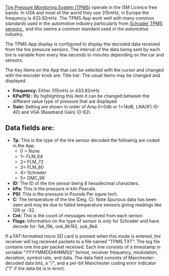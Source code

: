 [Tire Pressure Monitoring System (TPMS)](https://en.wikipedia.org/wiki/Tire-pressure_monitoring_system) operate in the ISM Licence free bands. In USA and most of the world they use 315mHz, in Europe the frequency is 433.92mHz. The TPMS App work well with many common standards used in the automotive industry particularly from [Schrader TPMS sensors.](https://www.schradertpms.com), and this seems a common standard used in the automotive industry.

The TPMS App display is configured to display the decoded data received from the tire pressure sensors. The interval of the data being sent by each tire is variable from every few seconds to minutes depending on the car and sensors.

The Key Items on the App that can be selected with the cursor and changed with the encoder knob are:
Title bar: The usual Items may be changed and displayed.
* **Frequency:**  Either 315mHz or 433.92mHz
* **KPa/PSI :**  By highlighting this item it can be changed between the different value type of pressure that are displayed.
* **Gain:** Setting are shown in order of Amp 0=0db or 1=14dB, LNA(IF) (0-40) and VGA (Baseband Gain) (0-62). 

## Data fields are:
* **Tp:** This is the type of the tire sensor decoded the following are coded in the App.
    * 0 = None
    * 1= FLM_64
    * 2= FLM_72
    * 3= FLM_80
    * 4= Schrader
    * 5= GMC_96
* **ID:** The ID of the tire sensor being 8 hexadecimal characters.
* **kPa:** This is the pressure in kilo Pascals.
* **PSI:** This is the pressure in Pounds Per squre Inch.
* **C:** The temperature of the tire (Deg. C). Note Spurious data has been seen and may be due to failed temperature sensors giving readings like 128 or -32.
* **Cnt:** This is the count of messages received from each sensor.
* **Flags:** Information on the type of sensor is only for Schrader and have decode for: fsk_19k, ook_8k192, ook_8k4.

If a FAT-formatted micro SD card is present when this mode is entered, the receiver will log received packets to a file named "TPMS.TXT". The log file contains one line per packet received. Each line consists of a timestamp in sortable "YYYYMMDDHHMMSS" format, receiver frequency, modulation, deviation, symbol rate, and data. The data field consists of Manchester-decoded data bits, a "/", and a per-bit Manchester coding error indicator ("1" if the data bit is in error).